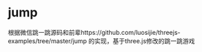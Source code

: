# jump
根据微信跳一跳源码和前辈https://github.com/luosijie/threejs-examples/tree/master/jump 的实现，基于three.js修改的跳一跳游戏
